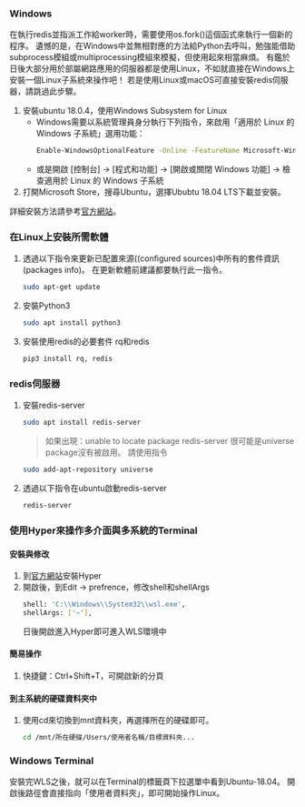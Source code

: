 ### Windows
在執行redis並指派工作給worker時，需要使用os.fork()這個函式來執行一個新的程序。
遺憾的是，在Windows中並無相對應的方法給Python去呼叫，勉強能借助subprocess模組或multiprocessing模組來模擬，但使用起來相當麻煩。
有鑑於日後大部分用於部屬網路應用的伺服器都是使用Linux，不如就直接在Windows上安裝一個Linux子系統來操作吧！
若是使用Linux或macOS可直接安裝redis伺服器，請跳過此步驟。
1. 安裝ubuntu 18.0.4，使用Windows Subsystem for Linux
    - Windows需要以系統管理員身分執行下列指令，來啟用「適用於 Linux 的 Windows 子系統」選用功能：
        ```bash
        Enable-WindowsOptionalFeature -Online -FeatureName Microsoft-Windows-Subsystem-Linux
        ```
    - 或是開啟 [控制台] -> [程式和功能] -> [開啟或關閉 Windows 功能] -> 檢查適用於 Linux 的 Windows 子系統
1. 打開Microsoft Store，搜尋Ubuntu，選擇Ububtu 18.04 LTS下載並安裝。

詳細安裝方法請參考[官方網站](https://docs.microsoft.com/zh-tw/windows/wsl/install-win10)。

### 在Linux上安裝所需軟體
1. 透過以下指令來更新已配置來源((configured sources)中所有的套件資訊(packages info)。
    在更新軟體前建議都要執行此一指令。
    ```bash
    sudo apt-get update
    ```
1. 安裝Python3
    ```bash
    sudo apt install python3
    ```
1. 安裝使用redis的必要套件
    rq和redis
    ```bash
    pip3 install rq, redis
    ```

### redis伺服器
1. 安裝redis-server
    ```bash
    sudo apt install redis-server
    ```
    
    > 如果出現：unable to locate package redis-server
    > 很可能是universe package沒有被啟用。
    > 請使用指令
    ```bash
    sudo add-apt-repository universe
    ```
1. 透過以下指令在ubuntu啟動redis-server

    ```bash
    redis-server
    ```

### 使用Hyper來操作多介面與多系統的Terminal
#### 安裝與修改
1. 到[官方網站](https://hyper.is/)安裝Hyper
1. 開啟後，到Edit -> prefrence，修改shell和shellArgs
    ```bash
    shell: 'C:\\Windows\\System32\\wsl.exe',
    shellArgs: ['~'],
    ```
    日後開啟進入Hyper即可進入WLS環境中

#### 簡易操作
1. 快捷鍵：Ctrl+Shift+T，可開啟新的分頁

#### 到主系統的硬碟資料夾中
1. 使用cd來切換到mnt資料夾，再選擇所在的硬碟即可。
    ```bash
    cd /mnt/所在硬碟/Users/使用者名稱/目標資料夾...
    ```

### Windows Terminal
安裝完WLS之後，就可以在Terminal的標籤頁下拉選單中看到Ubuntu-18.04。
開啟後路徑會直接指向「使用者資料夾」，即可開始操作Linux。

